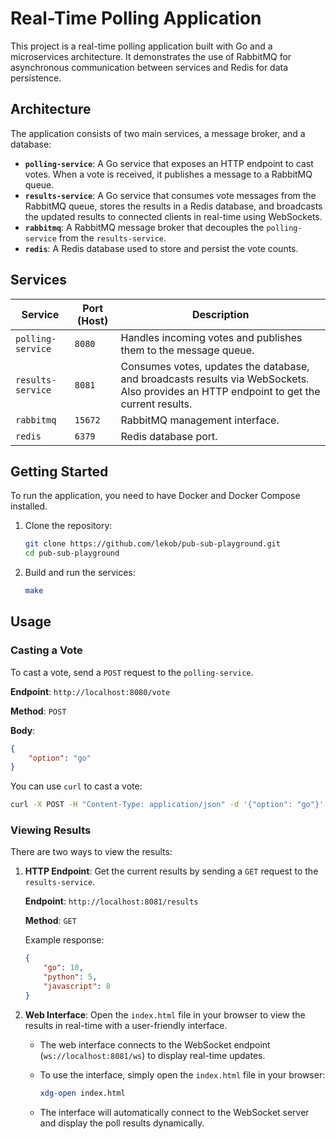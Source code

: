 # Real-Time Polling Application

This project is a real-time polling application built with Go and a microservices architecture. It demonstrates the use of RabbitMQ for asynchronous communication between services and Redis for data persistence.

## Architecture

The application consists of two main services, a message broker, and a database:

-   **`polling-service`**: A Go service that exposes an HTTP endpoint to cast votes. When a vote is received, it publishes a message to a RabbitMQ queue.
-   **`results-service`**: A Go service that consumes vote messages from the RabbitMQ queue, stores the results in a Redis database, and broadcasts the updated results to connected clients in real-time using WebSockets.
-   **`rabbitmq`**: A RabbitMQ message broker that decouples the `polling-service` from the `results-service`.
-   **`redis`**: A Redis database used to store and persist the vote counts.

## Services

| Service           | Port (Host) | Description                                                                                                                             |
| ----------------- | ----------- | --------------------------------------------------------------------------------------------------------------------------------------- |
| `polling-service` | `8080`      | Handles incoming votes and publishes them to the message queue.                                                                         |
| `results-service` | `8081`      | Consumes votes, updates the database, and broadcasts results via WebSockets. Also provides an HTTP endpoint to get the current results. |
| `rabbitmq`        | `15672`     | RabbitMQ management interface.                                                                                                          |
| `redis`           | `6379`      | Redis database port.                                                                                                                    |

## Getting Started

To run the application, you need to have Docker and Docker Compose installed.

1.  Clone the repository:

    ```bash
    git clone https://github.com/lekob/pub-sub-playground.git
    cd pub-sub-playground
    ```

2.  Build and run the services:

    ```bash
    make
    ```

## Usage

### Casting a Vote

To cast a vote, send a `POST` request to the `polling-service`.

**Endpoint**: `http://localhost:8080/vote`

**Method**: `POST`

**Body**:

```json
{
    "option": "go"
}
```

You can use `curl` to cast a vote:

```bash
curl -X POST -H "Content-Type: application/json" -d '{"option": "go"}' http://localhost:8080/vote
```

### Viewing Results

There are two ways to view the results:

1. **HTTP Endpoint**: Get the current results by sending a `GET` request to the `results-service`.

    **Endpoint**: `http://localhost:8081/results`

    **Method**: `GET`

    Example response:

    ```json
    {
        "go": 10,
        "python": 5,
        "javascript": 8
    }
    ```

2. **Web Interface**: Open the `index.html` file in your browser to view the results in real-time with a user-friendly interface.

    - The web interface connects to the WebSocket endpoint (`ws://localhost:8081/ws`) to display real-time updates.
    - To use the interface, simply open the `index.html` file in your browser:

      ```bash
      xdg-open index.html
      ```

    - The interface will automatically connect to the WebSocket server and display the poll results dynamically.
